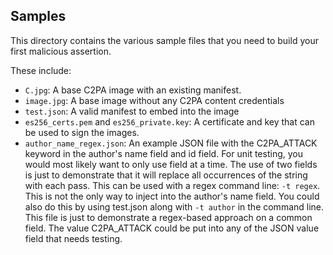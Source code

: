 ## Samples

This directory contains the various sample files that you need to build your first malicious assertion.

These include:

* `C.jpg`: A base C2PA image with an existing manifest.
* `image.jpg`: A base image without any C2PA content credentials
* `test.json`: A valid manifest to embed into the image
* `es256_certs.pem` and `es256_private.key`: A certificate and key that can be used to sign the images.
* `author_name_regex.json`: An example JSON file with the C2PA_ATTACK keyword in the author's name field and id field. For unit testing, you would most likely want to only use field at a time. The use of two fields is just to demonstrate that it will replace all occurrences of the string with each pass. This can be used with a regex command line: `-t regex`. This is not the only way to inject into the author's name field. You could also do this by using test.json along with `-t author` in the command line. This file is just to demonstrate a regex-based approach on a common field. The value C2PA_ATTACK could be put into any of the JSON value field that needs testing.
